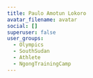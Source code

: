 ```yaml
---
title: Paulo Amotun Lokoro
avatar_filename: avatar
social: []
superuser: false
user_groups:
  - Olympics
  - SouthSudan
  - Athlete
  - NgongTrainingCamp
---
```

